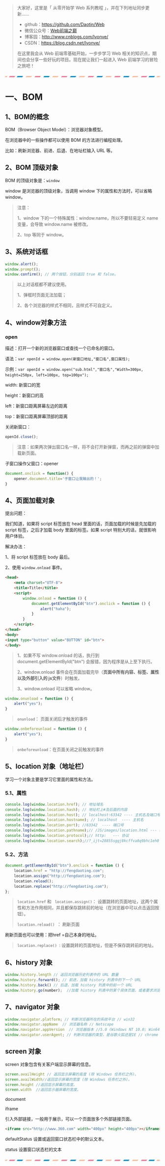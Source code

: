 >大家好，这里是「 从零开始学 Web 系列教程 」，并在下列地址同步更新......
>
> - github：https://github.com/Daotin/Web
> - 微信公众号：[Web前端之巅](https://github.com/Daotin/pic/raw/master/wx.jpg)
> - 博客园：http://www.cnblogs.com/lvonve/
> - CSDN：https://blog.csdn.net/lvonve/
>
> 在这里我会从 Web 前端零基础开始，一步步学习 Web 相关的知识点，期间也会分享一些好玩的项目。现在就让我们一起进入 Web 前端学习的冒险之旅吧！

![分割线](https://github.com/Daotin/pic/raw/master/fgx.png)



# 一、BOM

## 1、BOM的概念

BOM（Browser Object Model）：浏览器对象模型。

在浏览器中的一些操作都可以使用 BOM 的方法进行编程处理。

比如：刷新浏览器、前进、后退、在地址栏输入 URL 等。



## 2、BOM 顶级对象

BOM 的顶级对象是：`window`

window 是浏览器的顶级对象，当调用 window 下的属性和方法时，可以省略 window。

>   注意：
>
>   1、window 下的一个特殊属性：window.name，所以不要轻易定义 name 变量，会导致 window.name 被修改。
>
>   2、top 等同于 window。



## 3、系统对话框

```javascript
window.alert();
window.prompt();
window.confirm(); // 两个按钮，分别返回 true 和 false。
```

> 以上对话框都不建议使用。
>
> 1、弹框时页面无法加载；
>
> 2、各个浏览器的样式不相同，且样式不可自定义。



## 4、window对象方法

### open

描述：打开一个新的浏览器窗口或查找一个已命名的窗口。

语法：`var openId = window.open(新窗口地址,"窗口名",窗口属性);`

示例：`var openId = window.open("sub.html","窗口名","Width=300px, height=250px, left=100px, top=100px");`

width: 新窗口的宽

height：新窗口的高

left：新窗口距离屏幕左边的距离

top：新窗口距离屏幕顶部的距离



关闭新窗口：

```js
openId.close(); 
```






> 注意：如果两次弹出窗口名一样，将不会打开新弹窗，而再之前的弹窗中加载新页面。

子窗口操作父窗口：opener

```js
document.onclick = function() {
	opener.document.title='子窗口让我输出的！';
}
```







## 4、页面加载对象

提出问题：

我们知道，如果将 script 标签放在 head 里面的话，页面加载的时候是先加载的 script 标签，之后才加载 body 里面的标签。如果 script 特别大的话，就很影响用户体验。



解决办法：

1、将 script 标签放在 body 最后。

2、使用 `window.onload` 事件。

```html
<head>
    <meta charset="UTF-8">
    <title>Title</title>
    <script>
        window.onload = function () {
            document.getElementById("btn").onclick = function () {
                alert("haha");
            }
        }
    </script>
</head>
<body>
<input type="button" value="BUTTON" id="btn">
</body>
```

> 1、如果不写  window.onload 的话，执行到 document.getElementById("btn") 会报错，因为程序是从上至下执行。
>
> 2、window.onload 事件会在页面加载完毕（**页面中所有内容、标签、属性以及外部引入的 js文件**）时触发。
>
> 3、window.onload 可以省略 window。

```javascript
window.onunload = function () {
	alert("yes");
}
```

> `onunload`： 页面关闭后才触发的事件

```javascript
window.onbeforeunload = function () {
    alert("yes");
}
```

> `onbeforeunload`：在页面关闭之前触发的事件



## 5、location 对象（地址栏）

学习一个对象主要是学习它里面的属性和方法。

### 5.1、属性

```javascript
console.log(window.location.href); // 地址域名	
console.log(window.location.hash); // 地址栏上#及后面的内容
console.log(window.location.host); // localhost:63342 ---- 主机名及端口号
console.log(window.location.hostname); // localhost  ---- 主机名
console.log(window.location.port); //63342  ---- 端口号
console.log(window.location.pathname);// /JS/images/location.html --- 相对路径
console.log(window.location.protocol);// http:   --- 协议
console.log(window.location.search);//?_ijt=28855sggj8kcffva8q9bhc1eh0  --- 搜索的内容
```

### 5.2、方法

```javascript
document.getElementById("btn").onclick = function () {
    location.href = "http://fengdaoting.com";
    location.assign("http://fengdaoting.com");
    location.reload();
	location.replace("http://fengdaoting.com");
};
```

> `location.href` 和 ` location.assign()`： 设置跳转的页面地址，这两个属性和方法作用相同，并且都保存跳转前的地址（在浏览器中可以点击返回按钮）。
>
> `location.reload() `： 刷新页面

刷新页面也可以使用：把href =自己本身的地址。



> `location.replace() `: 设置跳转的页面地址，但是不保存跳转前的地址。



## 6、history 对象

```js
window.history.length // 返回浏览器历史列表中的 URL 数量
window.history.forward(); // 前进，加载 history 列表中的下一个 URL
window.history.back() // 后退，加载 history 列表中的前一个 URL
window.history.go(number);  //加载 history 列表中的某个具体页面，或者要求浏览器移动到指定的页面数量（负数为后退number页，正数为前进number页）
```



## 7、navigator 对象

```js
window.navigator.platform; // 判断浏览器所在的系统平台 // win32
window.navigator.appName  // 浏览器名称 // Netscape
window.navigator.appVersion  // 浏览器版本 //5.0 (Windows NT 10.0; Win64; x64) AppleWebKit/537.36 (KHTML, like Gecko) Chrome/69.0.3497.81 Safari/537.36
window.navigator.userAgent; // 判断浏览器的类型，是谷歌火狐还是IE // chrome 下结果：Mozilla/5.0 (Windows NT 6.1; Win64; x64) AppleWebKit/537.36 (KHTML, like Gecko) Chrome/64.0.3282.186 Safari/537.36
```





## screen 对象

screen 对象包含有关客户端显示屏幕的信息。

```js
screen.availHeight // 返回显示屏幕的高度 (除 Windows 任务栏之外)。 
screen.availWidth//返回显示屏幕的宽度 (除 Windows 任务栏之外)。 
screen.height //返回显示屏幕的高度。 
screen.width  //返回显示器屏幕的宽度。
```











document



iframe

引入外部链接，一般用于展示，可以一个页面放多个外部链接页面。

```html
<iframe src="http://www.360.com" width="400px" height="400px"></iframe>
```





defaultStatus 设置或返回窗口状态栏中的默认文本。

status 设置窗口状态栏的文本








![分割线](https://github.com/Daotin/pic/raw/master/fgx.png)